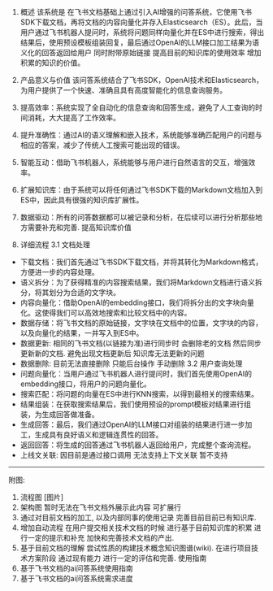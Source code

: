 1. 概述
该系统是 在飞书文档基础上通过引入AI增强的问答系统，它使用飞书SDK下载文档，再将文档的内容向量化并存入Elasticsearch（ES）。此后，当用户通过飞书机器人提问时，系统将问题同样向量化并在ES中进行搜索，得出结果后，使用预设模板组装回复，最后通过OpenAI的LLM接口加工结果为语义化的回答返回给用户 同时附带原始链接 提高目前的知识库的使用效率 增加积累的知识的价值。

2. 产品意义与价值
该问答系统结合了飞书SDK，OpenAI技术和Elasticsearch，为用户提供了一个快速、准确且具有高度智能化的信息查询服务。
1. 提高效率：系统实现了全自动化的信息查询和回答生成，避免了人工查询的时间消耗，大大提高了工作效率。
2. 提升准确性：通过AI的语义理解和嵌入技术，系统能够准确匹配用户的问题与相应的答案，减少了传统人工搜索可能出现的错误。
3. 智能互动：借助飞书机器人，系统能够与用户进行自然语言的交互，增强效率。
4. 扩展知识库：由于系统可以将任何通过飞书SDK下载的Markdown文档加入到ES中，因此具有很强的知识库扩展性。
5. 数据驱动：所有的问答数据都可以被记录和分析，在后续可以进行分析那些地方需要补充和完善. 提高知识库价值

3. 详细流程
 3.1 文档处理
- 下载文档：我们首先通过飞书SDK下载文档，并将其转化为Markdown格式，方便进一步的内容处理。
- 语义拆分：为了获得精准的内容搜索结果，我们将Markdown文档进行语义拆分，将其划分为合适的文字块。
- 内容向量化：借助OpenAI的embedding接口，我们将拆分出的文字块向量化。这使得我们可以高效地搜索和比较文档中的内容。
- 数据存储：将飞书文档的原始链接，文字块在文档中的位置，文字块的内容，以及向量化的结果，一并写入到ES中。
- 数据更新: 相同的飞书文档(以链接为准)进行同步时 会删除老的文档 然后同步更新新的文档. 避免出现文档更新后 知识库无法更新的问题
- 数据删除: 目前无法直接删除 只能后台操作 手动删除
 3.2 用户查询处理
- 问题向量化：当用户通过飞书机器人进行提问时，我们首先使用OpenAI的embedding接口，将用户的问题向量化。
- 搜索匹配：将问题的向量在ES中进行KNN搜索，以得到最相关的搜索结果。
- 结果组装：在获取搜索结果后，我们使用预设的prompt模板对结果进行组装，为生成回答做准备。
- 生成回答：最后，我们通过OpenAI的LLM接口对组装的结果进行进一步加工，生成具有良好语义和逻辑连贯性的回答。
- 返回回答：将生成的回答通过飞书机器人返回给用户，完成整个查询流程。
- 上线文关联: 因目前是通过接口调用 无法支持上下文关联 暂不支持


---
附图: 
1. 流程图
[图片]
2. 架构图
暂时无法在飞书文档外展示此内容
可扩展行
1. 通过对目前文档的加工, 以及内部同事的使用记录  完善目前目前已有知识库. 
2. 增加自动流程 在用户提交相关技术文档的时候 进行基于目前知识库的积累 进行一定的提示和补充 加快和完善技术文档的产出.
3. 基于目前文档的理解 尝试性质的构建技术概念知识图谱(wiki). 在进行项目技术方案阶段 通过现有能力 进行一定的评估和完善.
使用指南
1. 基于飞书文档的ai问答系统使用指南 
2. 基于飞书文档的ai问答系统需求进度 